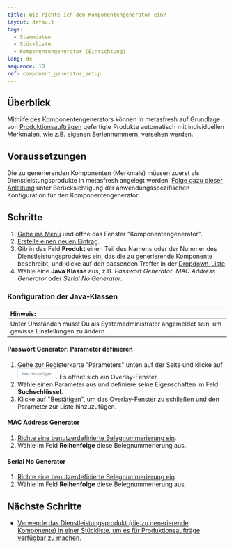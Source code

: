 ```yaml
---
title: Wie richte ich den Komponentengenerator ein?
layout: default
tags:
  - Stammdaten
  - Stückliste
  - Komponentengenerator (Einrichtung)
lang: de
sequence: 10
ref: component_generator_setup
---
```


## Überblick
Mithilfe des Komponentengenerators können in metasfresh auf Grundlage von [Produktionsaufträgen](NeuerProduktionsauftrag) gefertigte Produkte automatisch mit individuellen Merkmalen, wie z.B. eigenen Seriennummern, versehen werden.

## Voraussetzungen
Die zu generierenden Komponenten (Merkmale) müssen zuerst als Dienstleistungsprodukte in metasfresh angelegt werden. [Folge dazu dieser Anleitung](Dienstleistungsprodukt_anlegen) unter Berücksichtigung der anwendungsspezifischen Konfiguration für den Komponentengenerator.

## Schritte
1. [Gehe ins Menü](Menu) und öffne das Fenster "Komponentengenerator".
1. [Erstelle einen neuen Eintrag](Neuer_Datensatz_Fenster_Webui).
1. Gib in das Feld **Produkt** einen Teil des Namens oder der Nummer des Dienstleistungsproduktes ein, das die zu generierende Komponente beschreibt, und klicke auf den passenden Treffer in der <a href="Keyboard_Shortcuts_Liste#dropdown" title="Dynamisches Suchfeld (Autocomplete)">Dropdown-Liste</a>.
1. Wähle eine **Java Klasse** aus, z.B. *Passwort Generator*, *MAC Address Generator* oder *Serial No Generator*.

### Konfiguration der Java-Klassen

| **Hinweis:** |
| :--- |
| Unter Umständen musst Du als Systemadministrator angemeldet sein, um gewisse Einstellungen zu ändern. |

#### Passwort Generator: Parameter definieren
1. Gehe zur Registerkarte "Parameters" unten auf der Seite und klicke auf !["Neu hinzufügen"](assets/Neu_hinzufuegen_Button.png). Es öffnet sich ein Overlay-Fenster.
1. Wähle einen Parameter aus und definiere seine Eigenschaften im Feld **Suchschlüssel**.
1. Klicke auf "Bestätigen", um das Overlay-Fenster zu schließen und den Parameter zur Liste hinzuzufügen.

#### MAC Address Generator
1. [Richte eine benutzerdefinierte Belegnummerierung ein](Belegnummern_definieren).
1. Wähle im Feld **Reihenfolge** diese Belegnummerierung aus.

#### Serial No Generator
1. [Richte eine benutzerdefinierte Belegnummerierung ein](Belegnummern_definieren).
1. Wähle im Feld **Reihenfolge** diese Belegnummerierung aus.

## Nächste Schritte
- [Verwende das Dienstleistungsprodukt (die zu generierende Komponente) in einer Stückliste, um es für Produktionsaufträge verfügbar zu machen](Stueckliste_erstellen).
